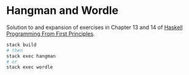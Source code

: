 # Hangman and Wordle

Solution to and expansion of exercises in Chapter 13 and 14 of [Haskell Programming From First Principles](https://haskellbook.com/).

```sh
stack build
# then
stack exec hangman
# or
stack exec wordle
```

